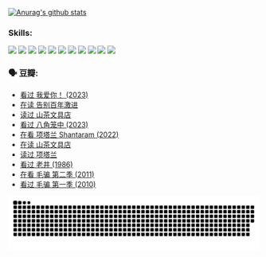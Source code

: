 
[![Anurag's github stats](https://github-readme-stats.vercel.app/api?username=w940853815)](https://github.com/anuraghazra/github-readme-stats)

### Skills:

<code><img height="32" src="https://cdn.jsdelivr.net/npm/simple-icons@v5/icons/python.svg"></code>
<code><img height="32" src="https://cdn.jsdelivr.net/npm/simple-icons@v5/icons/javascript.svg"></code>
<code><img height="32" src="https://cdn.jsdelivr.net/npm/simple-icons@v5/icons/django.svg"></code>
<code><img height="32" src="https://cdn.jsdelivr.net/npm/simple-icons@v5/icons/flask.svg"></code>
<code><img height="32" src="https://cdn.jsdelivr.net/npm/simple-icons@v5/icons/vuetify.svg"></code>
<code><img height="32" src="https://cdn.jsdelivr.net/npm/simple-icons@v5/icons/git.svg"></code>
<code><img height="32" src="https://cdn.jsdelivr.net/npm/simple-icons@v5/icons/docker.svg"></code>
<code><img height="32" src="https://cdn.jsdelivr.net/npm/simple-icons@v5/icons/postgresql.svg"></code>
<code><img height="32" src="https://cdn.jsdelivr.net/npm/simple-icons@v5/icons/elasticsearch.svg"></code>
<code><img height="32" src="https://cdn.jsdelivr.net/npm/simple-icons@v5/icons/macos.svg"></code>
<code><img height="32" src="https://cdn.jsdelivr.net/npm/simple-icons@v5/icons/linux.svg"></code>

### 🗣 豆瓣:

<!-- DOUBAN-ACTIVITIES:START -->
- [看过 我爱你！‎ (2023)](https://www.douban.com/people/136069238/status/4385556252/?_i=95903876)
- [在读 告别百年激进](https://www.douban.com/people/136069238/status/4374953075/?_i=95903876)
- [读过 山茶文具店](https://www.douban.com/people/136069238/status/4374952154/?_i=95903876)
- [看过 八角笼中‎ (2023)](https://www.douban.com/people/136069238/status/4367541707/?_i=95903876)
- [在看 项塔兰 Shantaram‎ (2022)](https://www.douban.com/people/136069238/status/4365497032/?_i=95903876)
- [在读 山茶文具店](https://www.douban.com/people/136069238/status/4364620725/?_i=95903876)
- [读过 项塔兰](https://www.douban.com/people/136069238/status/4364620288/?_i=95903876)
- [看过 老井‎ (1986)](https://www.douban.com/people/136069238/status/4362366672/?_i=95903876)
- [在看 毛骗 第二季‎ (2011)](https://www.douban.com/people/136069238/status/4355752869/?_i=95903877)
- [看过 毛骗 第一季‎ (2010)](https://www.douban.com/people/136069238/status/4355752667/?_i=95903877)
<!-- DOUBAN-ACTIVITIES:END -->


![Snake animation](https://raw.githubusercontent.com/w940853815/w940853815/output/github-contribution-grid-snake.svg)

<!--
**w940853815/w940853815** is a ✨ _special_ ✨ repository because its `README.md` (this file) appears on your GitHub profile.

Here are some ideas to get you started:

- 🔭 I’m currently working on ...
- 🌱 I’m currently learning ...
- 👯 I’m looking to collaborate on ...
- 🤔 I’m looking for help with ...
- 💬 Ask me about ...
- 📫 How to reach me: ...
- 😄 Pronouns: ...
- ⚡ Fun fact: ...
-->

